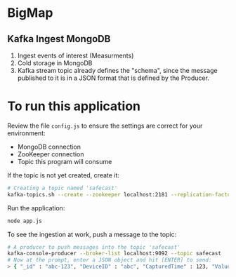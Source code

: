 # BigMap

## Kafka Ingest MongoDB

1. Ingest events of interest (Measurments)
1. Cold storage in MongoDB
1. Kafka stream topic already defines the "schema", since the message published to it is in a JSON format  that is defined by the Producer.


To run this application
============
Review the file `config.js` to ensure the settings are correct for your environment:

 - MongoDB connection 
 - ZooKeeper connection
 - Topic this program will consume

If the topic is not yet created, create it:
```bash
# Creating a topic named 'safecast'
kafka-topics.sh --create --zookeeper localhost:2181 --replication-factor 1 --partitions 1 --topic safecast
```

Run the application:

```bash
node app.js
```

To see the ingestion at work, push a message to the topic:
```bash
# A producer to push messages into the topic 'safecast'
kafka-console-producer --broker-list localhost:9092 --topic safecast
# Now at the prompt, enter a JSON object and hit [ENTER] to send:
> { "_id" : "abc-123", "DeviceID" : "abc", "CapturedTime" : 123, "Value" : 2, "Unit" : "rad" }

```